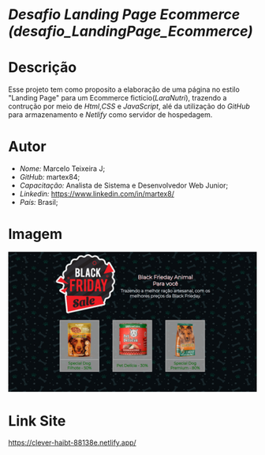 # *Desafio Landing Page Ecommerce (desafio_LandingPage_Ecommerce)*

# Descrição
 Esse projeto tem como proposito a elaboração de uma página no estilo "Landing Page" para um Ecommerce ficticio(*LaraNutri*), trazendo a contrução por meio de *Html*,*CSS* e *JavaScript*, alé da utilização do *GitHub* para armazenamento e *Netlify* como servidor de hospedagem.

# Autor
* *Nome:* Marcelo Teixeira J;
* *GitHub:* martex84;
* *Capacitação:* Analista de Sistema e Desenvolvedor Web Junior;
* *Linkedin:* <https://www.linkedin.com/in/martex8/>
* *País:* Brasil;

# Imagem
![Preview](https://github.com/martex84/desafio_LandingPage_Ecommerce/blob/cd648da42ff8979811c404527ee4cbe673fd2e5a/Preview.png)

# Link Site
<https://clever-haibt-88138e.netlify.app/>
